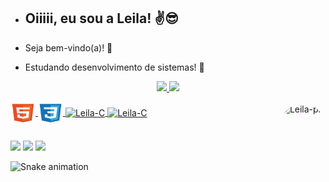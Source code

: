 - ## Oiiiii, eu sou a Leila! ✌😎

- Seja bem-vindo(a)! 👀
- Estudando desenvolvimento de sistemas! 👾


<div align="center">
  <a href="https://github.com/LeilaVital">
    <img height="170em" src="https://github-readme-stats.vercel.app/api?username=LeilaVital&show_icons=true&theme=dark&include_all_commits=true&count_private=true"/>
    <img height="170em" src="https://github-readme-stats.vercel.app/api/top-langs/?username=LeilaVital&layout=compact&langs_count=7&theme=dark"/>
</div>
  <div style="display: inline_block"><br>
  <img align="center" alt="Leila-HTML" height="30" width="40" src="https://raw.githubusercontent.com/devicons/devicon/master/icons/html5/html5-original.svg">
  <img align="center" alt="Leila-CSS" height="30" width="40" src="https://raw.githubusercontent.com/devicons/devicon/master/icons/css3/css3-original.svg">
  <img align="center" alt="Leila-C" height="30" width="40" src="https://cdn.jsdelivr.net/gh/devicons/devicon/icons/c/c-original.svg">
  <img align="center" alt="Leila-C" height="30" width="40" src="https://cdn.jsdelivr.net/gh/devicons/devicon/icons/bootstrap/bootstrap-original.svg">      
  <img  align="right" alt="Leila-pic" height="150" style="border-radius:50px;" src="https://i.picasion.com/pic92/23d27f80934936f0a944f234c896564b.gif" alt="https://picasion.com/">
</div>
  
   ##
  
  <div> 
  <a href="https://www.instagram.com/leilabuchmann/" target="_blank"><img src="https://img.shields.io/badge/-Instagram-%23E4405F?style=for-the-badge&logo=instagram&logoColor=white" target="_blank"></a>
  <a href = "mailto:leilabarbosavital@gmail.com"><img src="https://img.shields.io/badge/Gmail-D14836?style=for-the-badge&logo=gmail&logoColor=white" target="_blank"></a>
  <a href="https://www.linkedin.com/in/leila-barbosa-vital-712294210/" target="_blank"><img src="https://img.shields.io/badge/-LinkedIn-%230077B5?style=for-the-badge&logo=linkedin&logoColor=white" target="_blank"></a>
  </div>
  
  
   ![Snake animation](https://github.com/LeilaVital/LeilaVital/blob/output/github-contribution-grid-snake.svg)
 
